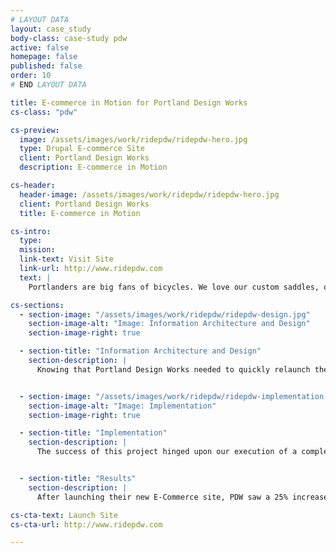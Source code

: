 ```yaml
---
# LAYOUT DATA
layout: case_study
body-class: case-study pdw
active: false
homepage: false
published: false
order: 10
# END LAYOUT DATA

title: E-commerce in Motion for Portland Design Works
cs-class: "pdw"

cs-preview:
  image: /assets/images/work/ridepdw/ridepdw-hero.jpg
  type: Drupal E-commerce Site
  client: Portland Design Works
  description: E-commerce in Motion

cs-header:
  header-image: /assets/images/work/ridepdw/ridepdw-hero.jpg
  client: Portland Design Works
  title: E-commerce in Motion

cs-intro:
  type:
  mission:
  link-text: Visit Site
  link-url: http://www.ridepdw.com
  text: |
    Portlanders are big fans of bicycles. We love our custom saddles, our bamboo fenders, our Italian leather handlebar grips... Seriously, we're a little obsessive when it comes to eco-friendly commuting. So when Portland Design Works, a long-time client of ThinkShout, reached out to us to reimagine their e-commerce website, we couldn't have been more excited. Portland Design Works manufactures beautiful bicycle accessories designed for everyday use. They wanted to redesign their website to reflect the craftsmanship of their merchandise with strong visuals and and an easy-to-use e-commerce checkout process.

cs-sections:
  - section-image: "/assets/images/work/ridepdw/ridepdw-design.jpg"
    section-image-alt: "Image: Information Architecture and Design"
    section-image-right: true

  - section-title: "Information Architecture and Design"
    section-description: |
      Knowing that Portland Design Works needed to quickly relaunch the new website with support for both mobile and tablet devices, we began the project with a rapid prototyping process. First, we developed a series of style tiles that explored a variety of graphic design directions. Then, we built responsive, clickable wireframes using the Foundation prototyping framework.


  - section-image: "/assets/images/work/ridepdw/ridepdw-implementation.jpg"
    section-image-alt: "Image: Implementation"
    section-image-right: true

  - section-title: "Implementation"
    section-description: |
      The success of this project hinged upon our execution of a complex data migration from their Drupal 6 e-commerce website to Drupal 7. Once we completed this upgrade, we were able to take advantage of many new tools available in Drupal 7 to develop new features for the website, including a custom store locator with proximity search, and Tumblr integration for easy blogging.


  - section-title: "Results"
    section-description: |
      After launching their new E-Commerce site, PDW saw a 25% increase in sales in the first 6 months, a 102% increase in sales of the Bird Cage H20 holder over the first year, and 47 new dealers added in the first 17 months.

cs-cta-text: Launch Site
cs-cta-url: http://www.ridepdw.com

---
```

